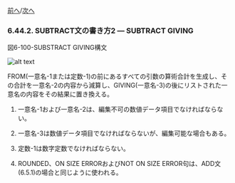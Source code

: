 <!--navi start-->
[前へ](6-44-1.md)/[次へ](6-44-3.md)
<!--navi end-->
### 6.44.2. SUBTRACT文の書き方2 ― SUBTRACT GIVING

図6-100-SUBSTRACT GIVING構文

![alt text](Image/6-100-Subtract.png)

FROM(一意名-1または定数-1)の前にあるすべての引数の算術合計を生成し、その合計を一意名-2の内容から減算し、GIVING(一意名-3)の後にリストされた一意名の内容をその結果に置き換える。

1. 一意名-1および一意名-2は、編集不可の数値データ項目でなければならない。

2. 一意名-3は数値データ項目でなければならないが、編集可能な場合もある。

3. 定数-1は数字定数でなければならない。

4. ROUNDED、ON SIZE ERRORおよびNOT ON SIZE ERROR句は、ADD文 (6.5.1)の場合と同じように使われる。
